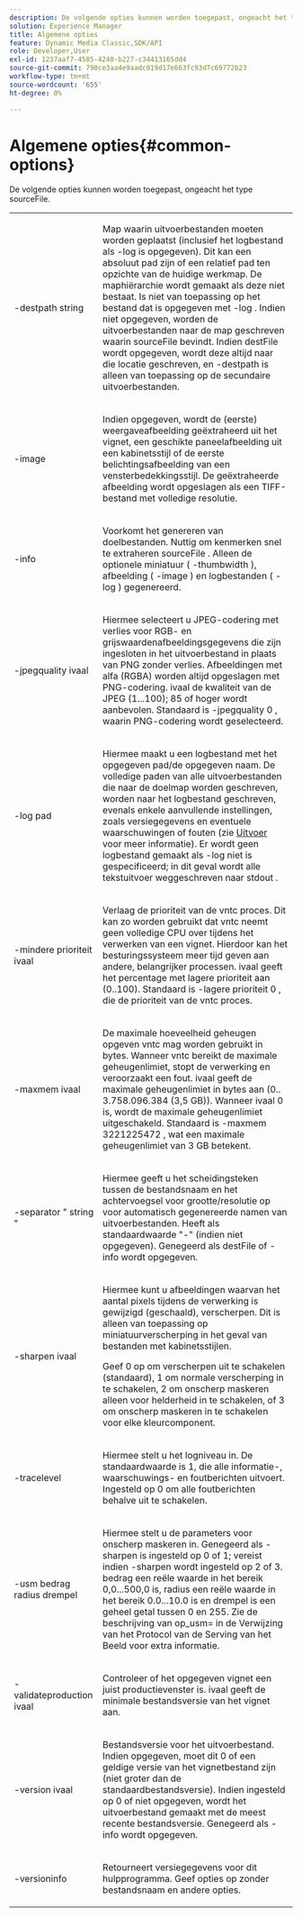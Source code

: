 ```yaml
---
description: De volgende opties kunnen worden toegepast, ongeacht het type sourceFile.
solution: Experience Manager
title: Algemene opties
feature: Dynamic Media Classic,SDK/API
role: Developer,User
exl-id: 1237aaf7-4585-4240-b227-c34413165dd4
source-git-commit: 790ce3aa4e9aadc019d17e663fc93d7c69772b23
workflow-type: tm+mt
source-wordcount: '655'
ht-degree: 0%

---
```


# Algemene opties{#common-options}

De volgende opties kunnen worden toegepast, ongeacht het type sourceFile.

<table id="simpletable_3BFC3737C891411D84405CEEF6B19542"> 
 <tr class="strow"> 
  <td class="stentry"> <p> <span class="codeph"> -destpath <span class="varname"> string </span> </span> </p> </td> 
  <td class="stentry"> <p>Map waarin uitvoerbestanden moeten worden geplaatst (inclusief het logbestand als <span class="codeph"> -log </span> is opgegeven). Dit kan een absoluut pad zijn of een relatief pad ten opzichte van de huidige werkmap. De maphiërarchie wordt gemaakt als deze niet bestaat. Is niet van toepassing op het bestand dat is opgegeven met <span class="codeph"> -log </span>. Indien niet opgegeven, worden de uitvoerbestanden naar de map geschreven waarin <span class="varname"> sourceFile </span> bevindt. Indien <span class="varname"> destFile </span> wordt opgegeven, wordt deze altijd naar die locatie geschreven, en <span class="codeph"> -destpath </span> is alleen van toepassing op de secundaire uitvoerbestanden. </p> </td> 
 </tr> 
 <tr class="strow"> 
  <td class="stentry"> <p> <span class="codeph"> -image </span> </p> </td> 
  <td class="stentry"> <p>Indien opgegeven, wordt de (eerste) weergaveafbeelding geëxtraheerd uit het vignet, een geschikte paneelafbeelding uit een kabinetsstijl of de eerste belichtingsafbeelding van een vensterbedekkingsstijl. De geëxtraheerde afbeelding wordt opgeslagen als een TIFF-bestand met volledige resolutie. </p> </td> 
 </tr> 
 <tr class="strow"> 
  <td class="stentry"> <p> <span class="codeph"> -info </span> </p> </td> 
  <td class="stentry"> <p>Voorkomt het genereren van doelbestanden. Nuttig om kenmerken snel te extraheren <span class="varname"> sourceFile </span>. Alleen de optionele miniatuur ( <span class="codeph"> -thumbwidth </span>), afbeelding ( <span class="codeph"> -image </span>) en logbestanden ( <span class="codeph"> -log </span>) gegenereerd. </p> </td> 
 </tr> 
 <tr class="strow"> 
  <td class="stentry"> <p> <span class="codeph"> -jpegquality <span class="varname"> ivaal </span> </span> </p> </td> 
  <td class="stentry"> <p>Hiermee selecteert u JPEG-codering met verlies voor RGB- en grijswaardenafbeeldingsgegevens die zijn ingesloten in het uitvoerbestand in plaats van PNG zonder verlies. Afbeeldingen met alfa (RGBA) worden altijd opgeslagen met PNG-codering. <span class="varname"> ivaal </span> de kwaliteit van de JPEG (1...100); 85 of hoger wordt aanbevolen. Standaard is <span class="codeph"> -jpegquality 0 </span>, waarin PNG-codering wordt geselecteerd. </p> </td> 
 </tr> 
 <tr class="strow"> 
  <td class="stentry"> <p> <span class="codeph"> -log <span class="varname"> pad </span> </span> </p> </td> 
  <td class="stentry"> <p>Hiermee maakt u een logbestand met het opgegeven pad/de opgegeven naam. De volledige paden van alle uitvoerbestanden die naar de doelmap worden geschreven, worden naar het logbestand geschreven, evenals enkele aanvullende instellingen, zoals versiegegevens en eventuele waarschuwingen of fouten (zie <a href="../../../../ir-api/vntc/utilities/c-ir-vignette-converter-vntc/r-ir-output.md#reference-c51e30b721eb416bb646089f0ac045c5" type="reference" format="dita" scope="local"> Uitvoer </a> voor meer informatie). Er wordt geen logbestand gemaakt als <span class="codeph"> -log </span> niet is gespecificeerd; in dit geval wordt alle tekstuitvoer weggeschreven naar <span class="codeph"> stdout </span>. </p> </td> 
 </tr> 
 <tr class="strow"> 
  <td class="stentry"> <p> <span class="codeph"> -mindere prioriteit <span class="varname"> ivaal </span> </span> </p> </td> 
  <td class="stentry"> <p>Verlaag de prioriteit van de <span class="filepath"> vntc </span> proces. Dit kan zo worden gebruikt dat <span class="filepath"> vntc </span> neemt geen volledige CPU over tijdens het verwerken van een vignet. Hierdoor kan het besturingssysteem meer tijd geven aan andere, belangrijker processen. <span class="varname"> ivaal </span> geeft het percentage met lagere prioriteit aan (0..100). Standaard is <span class="codeph"> -lagere prioriteit 0 </span>, die de prioriteit van de <span class="filepath"> vntc </span> proces. </p> </td> 
 </tr> 
 <tr class="strow"> 
  <td class="stentry"> <p> <span class="codeph"> -maxmem <span class="varname"> ivaal </span> </span> </p> </td> 
  <td class="stentry"> <p>De maximale hoeveelheid geheugen opgeven <span class="filepath"> vntc </span> mag worden gebruikt in bytes. Wanneer <span class="filepath"> vntc </span> bereikt de maximale geheugenlimiet, stopt de verwerking en veroorzaakt een fout. <span class="varname"> ivaal </span> geeft de maximale geheugenlimiet in bytes aan (0.. 3.758.096.384 (3,5 GB)). Wanneer <span class="varname"> ivaal </span> 0 is, wordt de maximale geheugenlimiet uitgeschakeld. Standaard is <span class="codeph"> -maxmem 3221225472 </span>, wat een maximale geheugenlimiet van 3 GB betekent. </p> </td> 
 </tr> 
 <tr class="strow"> 
  <td class="stentry"> <p> <span class="codeph"> -separator " <span class="varname"> string </span>" </span> </p> </td> 
  <td class="stentry"> <p>Hiermee geeft u het scheidingsteken tussen de bestandsnaam en het achtervoegsel voor grootte/resolutie op voor automatisch gegenereerde namen van uitvoerbestanden. Heeft als standaardwaarde "-" (indien niet opgegeven). Genegeerd als <span class="varname"> destFile </span> of <span class="codeph"> -info </span> wordt opgegeven. </p> </td> 
 </tr> 
 <tr class="strow"> 
  <td class="stentry"> <p> <span class="codeph"> -sharpen <span class="varname"> ivaal </span> </span> </p> </td> 
  <td class="stentry"> <p>Hiermee kunt u afbeeldingen waarvan het aantal pixels tijdens de verwerking is gewijzigd (geschaald), verscherpen. Dit is alleen van toepassing op miniatuurverscherping in het geval van bestanden met kabinetsstijlen. </p> <p>Geef 0 op om verscherpen uit te schakelen (standaard), 1 om normale verscherping in te schakelen, 2 om onscherp maskeren alleen voor helderheid in te schakelen, of 3 om onscherp maskeren in te schakelen voor elke kleurcomponent. </p> </td> 
 </tr> 
 <tr class="strow"> 
  <td class="stentry"> <p> <span class="codeph"> -tracelevel </span> </p> </td> 
  <td class="stentry"> <p>Hiermee stelt u het logniveau in. De standaardwaarde is 1, die alle informatie-, waarschuwings- en foutberichten uitvoert. Ingesteld op 0 om alle foutberichten behalve uit te schakelen. </p> </td> 
 </tr> 
 <tr class="strow"> 
  <td class="stentry"> <p> <span class="codeph"> -usm <span class="varname"> bedrag </span> <span class="varname"> radius </span> <span class="varname"> drempel </span> </span> </p> </td> 
  <td class="stentry"> <p>Hiermee stelt u de parameters voor onscherp maskeren in. Genegeerd als <span class="codeph"> -sharpen </span> is ingesteld op 0 of 1; vereist indien <span class="codeph"> -sharpen </span> wordt ingesteld op 2 of 3. <span class="varname"> bedrag </span> een reële waarde in het bereik 0,0...500,0 is, <span class="varname"> radius </span> een reële waarde in het bereik 0.0...10.0 is en <span class="varname"> drempel </span> is een geheel getal tussen 0 en 255. Zie de beschrijving van <span class="codeph"> op_usm= </span> in de Verwijzing van het Protocol van de Serving van het Beeld voor extra informatie. </p> </td> 
 </tr> 
 <tr class="strow"> 
  <td class="stentry"> <p> <span class="codeph"> -validateproduction <span class="varname"> ivaal </span> </span> </p> </td> 
  <td class="stentry"> <p>Controleer of het opgegeven vignet een juist productievenster is. <span class="varname"> ivaal </span> geeft de minimale bestandsversie van het vignet aan. </p> </td> 
 </tr> 
 <tr class="strow"> 
  <td class="stentry"> <p> <span class="codeph"> -version <span class="varname"> ivaal </span> </span> </p> </td> 
  <td class="stentry"> <p>Bestandsversie voor het uitvoerbestand. Indien opgegeven, moet dit 0 of een geldige versie van het vignetbestand zijn (niet groter dan de standaardbestandsversie). Indien ingesteld op 0 of niet opgegeven, wordt het uitvoerbestand gemaakt met de meest recente bestandsversie. Genegeerd als <span class="codeph"> -info </span> wordt opgegeven. </p> </td> 
 </tr> 
 <tr class="strow"> 
  <td class="stentry"> <p> <span class="codeph"> -versioninfo </span> </p> </td> 
  <td class="stentry"> <p>Retourneert versiegegevens voor dit hulpprogramma. Geef opties op zonder bestandsnaam en andere opties. </p> </td> 
 </tr> 
</table>
